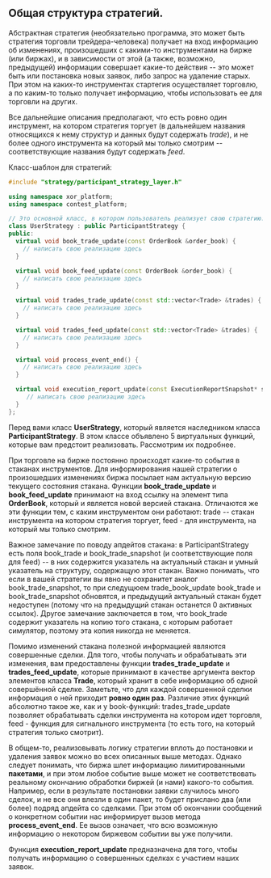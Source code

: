 Общая структура стратегий.
--------------------

Абстрактная стратегия (необязательно программа, это может быть стратегия торговли трейдера-человека)
получает на вход информацию об изменениях, произошедших с какими-то инструментами на бирже (или биржах),
и в зависимости от этой (а также, возможно, предыдущей) информации совершает какие-то действия --
это может быть или постановка новых заявок, либо запрос на удаление старых. При этом
на каких-то инструментах стартегия осуществляет торговлю, а по каким-то только получает информацию,
чтобы использовать ее для торговли на других.

Все дальнейшие описания предполагают, что есть ровно один инструмент, на котором стратегия торгует
(в дальнейшем названия относящихся к нему структур и данных будут содержать *trade*), и не более одного инструмента на который мы только смотрим -- соответствующие названия будут содержать *feed*.

Класс-шаблон для стратегий:
```cpp
#include "strategy/participant_strategy_layer.h"

using namespace xor_platform;
using namespace contest_platform;

// Это основной класс, в котором пользователь реализует свою стратегию.
class UserStrategy : public ParticipantStrategy {
public:
  virtual void book_trade_update(const OrderBook &order_book) {
    // написать свою реализацию здесь
  }

  virtual void book_feed_update(const OrderBook &order_book) {
    // написать свою реализацию здесь
  }

  virtual void trades_trade_update(const std::vector<Trade> &trades) {
    // написать свою реализацию здесь
  }

  virtual void trades_feed_update(const std::vector<Trade> &trades) {
    // написать свою реализацию здесь
  }

  virtual void process_event_end() {
    // написать свою реализацию здесь
  }

  virtual void execution_report_update(const ExecutionReportSnapshot* snapshot) {
	 // написать свою реализацию здесь
  }
};

```
   Перед вами класс **UserStrategy**, который является наследником класса **ParticipantStrategy**. В этом классе объявлено 5 виртуальных функций, которые вам предстоит реализовать. Рассмотрим их подробнее.

При торговле на бирже постоянно происходят какие-то события в стаканах инструментов. Для информирования нашей стратегии о произошедших изменениях биржа посылает нам актуальную версию текущего состояния стакана. Функции  **book_trade_update** и **book_feed_update** принимают на вход ссылку на элемент типа **OrderBook**, который и является новой версией стакана. Отличаются же эти функции тем, с каким инструментом они работают: trade -- стакан инструмента на котором стратегия торгует, feed - для инструмента, на который мы только смотрим.

Важное замечание по поводу апдейтов стакана: в ParticipantStrategy есть поля book_trade и book_trade_snapshot (и соответствующие поля для feed) -- в них содержится указатель на актуальный стакан и умный указатель на структуру, содержащую этот стакан. Важно понимать, что если в вашей стратегии вы явно не сохранитет аналог book_trade_snapshot, то при следущюем trade_book_update book_trade и book_trade_snapshot обновятся, и предыдущий актуальный стакан будет недоступен (потому что на предыдущий стакан останется 0 активных ссылок). Другое замечание заключается в том, что book_trade содержит указатель на копию того стакана, с которым работает симулятор, поэтому эта копия никогда не меняется.

Помимо изменений стакана полезной информацией являются совершенные сделки. Для того, чтобы получать и обрабатывать эти изменения, вам предоставлены функции **trades_trade_update** и **trades_feed_update**, которые принимают в качестве аргумента вектор элементов класса **Trade**, который хранит в себе информацию об одной совершённой сделке. Заметьте, что для каждой совершенной сделки информация о ней приходит **ровно один раз**. Различие этих функций абсолютно такое же, как и у book-функций: trades_trade_update позволяет обрабатывать сделки инструмента на котором идет торговля, feed - функция для сигнального инструмента (то есть того, на который стратегия только смотрит).

В общем-то, реализовывать логику стратегии вплоть до постановки и удаления заявок можно во всех описанных выше методах. Однако следует понимать, что биржа шлет информацию лимитированными **пакетами**, и при этом любое событие выше может не соответствовать реальному окончанию обработки биржей (и нами) какого-то события. Например, если в результате постановки заявки случилось много сделок, и не все они влезли в один пакет, то будет прислано два (или более) подряд апдейта со сделками. При этом об окончании сообщений о конкретном событии нас информирует вызов метода  **process_event_end**. Ее вызов означает, что всю возможную информацию о некотором биржевом событии вы уже получили.

Функция **execution_report_update** предназначена для того, чтобы получать информацию о совершенных сделках с участием наших заявок.
